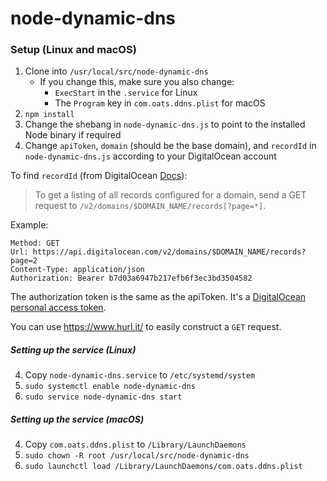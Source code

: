 # node-dynamic-dns

### Setup (Linux and macOS)
1. Clone into `/usr/local/src/node-dynamic-dns`
	- If you change this, make sure you also change:
	  - `ExecStart` in the `.service` for Linux
	  - The `Program` key in `com.oats.ddns.plist` for macOS
2. `npm install`
3. Change the shebang in `node-dynamic-dns.js` to point to the installed Node binary if required
3. Change `apiToken`, `domain` (should be the base domain), and `recordId` in `node-dynamic-dns.js` according to your DigitalOcean account

To find `recordId` (from DigitalOcean [Docs](https://developers.digitalocean.com/documentation/v2/#domain-records)):
> To get a listing of all records configured for a domain, send a GET request to `/v2/domains/$DOMAIN_NAME/records[?page=*]`.

Example:
```
Method: GET
Url: https://api.digitalocean.com/v2/domains/$DOMAIN_NAME/records?page=2
Content-Type: application/json
Authorization: Bearer b7d03a6947b217efb6f3ec3bd3504582
```
The authorization token is the same as the apiToken. It's a [DigitalOcean personal access token](https://www.digitalocean.com/community/tutorials/how-to-use-the-digitalocean-api-v2).

You can use https://www.hurl.it/ to easily construct a `GET` request.

##### Setting up the service (Linux)

4. Copy `node-dynamic-dns.service` to `/etc/systemd/system`
5. `sudo systemctl enable node-dynamic-dns`
6. `sudo service node-dynamic-dns start`

##### Setting up the service (macOS)

4. Copy `com.oats.ddns.plist` to `/Library/LaunchDaemons`
5. `sudo chown -R root /usr/local/src/node-dynamic-dns`
6. `sudo launchctl load /Library/LaunchDaemons/com.oats.ddns.plist`
